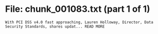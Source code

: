 ﻿# File: chunk_001083.txt (part 1 of 1)
```
With PCI DSS v4.0 fast approaching, Lauren Holloway, Director, Data Security Standards, shares updat... READ MORE
```

